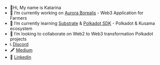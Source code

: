 - 👋Hi, My name is Katarina 
- 🔭 I’m currently working on [Aurora Borealis](https://github.com/kacena123/aurora-borealis) - Web3 Application for Farmers
- 🌱 I’m currently learning [Substrate](https://substrate.io/) & [Polkadot SDK](https://github.com/paritytech/polkadot-sdk) - Polkadot & Kusama ecosystem 
- 👯 I’m looking to collaborate on Web2 to Web3 transformation Polkadot projects
- 📞 [Discord](http://discordapp.com/users/755713634713206784)
- 🖋️ [Medium](https://medium.com/@valova.katarin)
- 🧳 [Linkedin](https://www.linkedin.com/in/katka-val/)
